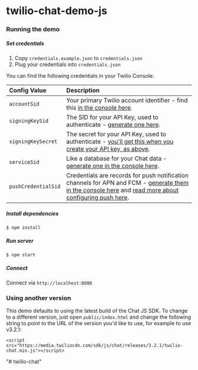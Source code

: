 twilio-chat-demo-js
======================

### Running the demo

##### Set credentials

1. Copy `credentials.example.json` to `credentials.json`
2. Plug your credentials into `credentials.json`

You can find the following credentials in your Twilio Console:

| Config Value  | Description |
| :-------------  |:------------- |
`accountSid` | Your primary Twilio account identifier - find this [in the console here](https://www.twilio.com/console).
`signingKeySid` | The SID for your API Key, used to authenticate - [generate one here](https://www.twilio.com/console/runtime/api-keys).
`signingKeySecret` | The secret for your API Key, used to authenticate - [you'll get this when you create your API key, as above](https://www.twilio.com/console/runtime/api-keys).
`serviceSid` | Like a database for your Chat data - [generate one in the console here](https://www.twilio.com/console/chat/services).
`pushCredentialSid` | Credentials are records for push notification channels for APN and FCM - [generate them in the console here](https://www.twilio.com/console/chat/credentials) and [read more about configuring push here](https://www.twilio.com/docs/api/chat/guides/push-notification-configuration).

##### Install dependencies

```
$ npm install
```

##### Run server

```
$ npm start
```

##### Connect

Connect via `http://localhost:8080`

### Using another version

This demo defaults to using the latest build of the Chat JS SDK.
To change to a different version, just open `public/index.html` and change the
following string to point to the URL of the version you'd like to use, for example to use v3.2.1:

```
<script src="https://media.twiliocdn.com/sdk/js/chat/releases/3.2.1/twilio-chat.min.js"></script>
```
"# twillo-chat" 
